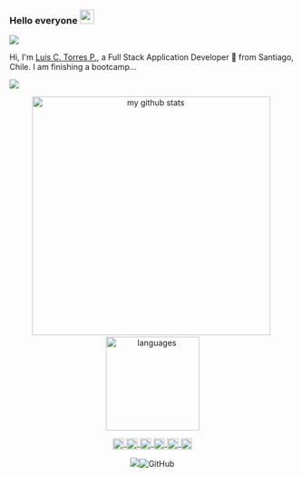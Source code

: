 ### Hello everyone <img src="https://media.giphy.com/media/hvRJCLFzcasrR4ia7z/giphy.gif" width="25px">

![](https://visitor-badge.glitch.me/badge?page_id=lctorres.lctorres)

Hi, I'm [Luis C. Torres P.](https://lctorres.tk/), a Full Stack Application Developer 🚀 from Santiago, Chile. I am finishing a bootcamp...

<img  src="https://raw.githubusercontent.com/hebertdev1/hebertdev1/master/javascript.gif" /> 
 
<!-- status codes -->
<p align="center">
<img src="https://github-readme-stats.vercel.app/api?username=lctorres&show_icons=true&theme=tokyo" alt="my github stats" width="420"/>&nbsp;<img       src="https://github-readme-stats.vercel.app/api/top-langs/?username=lctorres&layout=compact&theme=tokyo" alt="languages" height="165">
</p> 
 
<!-- websites and link -->
<p align="center">
<a href="https://www.linkedin.com/in/luis-torres-peralta/" target="blank">
<img align="center" src="https://cdn.jsdelivr.net/npm/simple-icons@3.0.1/icons/linkedin.svg" alt="lctorres" height="20" width="20" />
</a>
<a href="https://twitter.com/" target="blank">
<img align="center" src="https://cdn.jsdelivr.net/npm/simple-icons@3.0.1/icons/twitter.svg" alt="lctorres" height="20" width="20" />
</a>
<a href="https://github.com/lctorres" target="blank">
<img align="center" src="https://cdn.jsdelivr.net/npm/simple-icons@3.0.1/icons/github.svg" alt="lctorres" height="20" width="20" />
</a>
<a href="https://t.me/lctorres" target="blank">
<img align="center" src="https://cdn.jsdelivr.net/npm/simple-icons@3.0.1/icons/telegram.svg" alt="lctorres" height="20" width="20" />
</a>
<a href="https://instagram.com/1uisinh0/" target="blank">
<img align="center" src="https://cdn.jsdelivr.net/npm/simple-icons@3.0.1/icons/instagram.svg" alt="lctorres" height="20" width="20" />
</a>
<a href="https://open.spotify.com/user/" target="blank">
<img align="center" src="https://cdn.jsdelivr.net/npm/simple-icons@3.0.1/icons/spotify.svg" alt="lctorres" height="20" width="20" />
</a>
</p>

<!-- visits and followers -->
<p align="center">
<img src="https://gpvc.arturio.dev/lctorres"><img alt="GitHub" src="https://img.shields.io/badge/dynamic/json?logo=github&label=GitHub+Followers&labelColor=282c34&color=181717&query=%24.data.totalSubs&url=https%3A%2F%2Fapi.spencerwoo.com%2Fsubstats%2F%3Fsource%3Dgithub%26queryKey%3Dlctorres&longCache=true">
